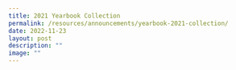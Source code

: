 ```yaml
---
title: 2021 Yearbook Collection
permalink: /resources/announcements/yearbook-2021-collection/
date: 2022-11-23
layout: post
description: ""
image: ""
---
```




